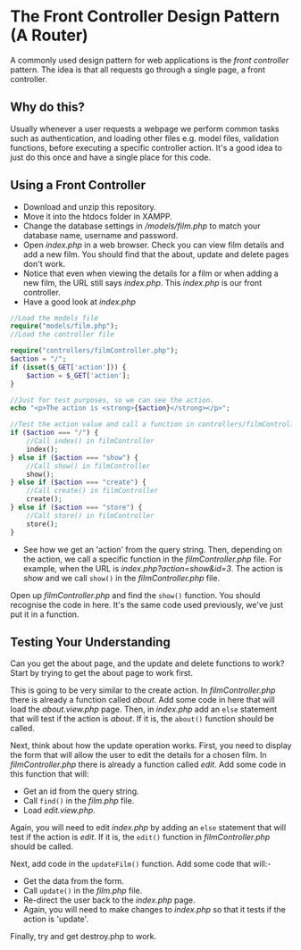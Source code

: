 # The Front Controller Design Pattern (A Router)

A commonly used design pattern for web applications is the _front controller_ pattern. The idea is that all requests go through a single page, a front controller.

## Why do this?

Usually whenever a user requests a webpage we perform common tasks such as authentication, and loading other files e.g. model files, validation functions, before executing a specific controller action. It's a good idea to just do this once and have a single place for this code.

## Using a Front Controller

- Download and unzip this repository.
- Move it into the htdocs folder in XAMPP.
- Change the database settings in _/models/film.php_ to match your database name, username and password.
- Open _index.php_ in a web browser. Check you can view film details and add a new film. You should find that the about, update and delete pages don't work.
- Notice that even when viewing the details for a film or when adding a new film, the URL still says _index.php_. This _index.php_ is our front controller.
- Have a good look at _index.php_

```php
//Load the models file
require("models/film.php");
//Load the controller file

require("controllers/filmController.php");
$action = "/";
if (isset($_GET['action'])) {
    $action = $_GET['action'];
}

//Just for test purposes, so we can see the action.
echo "<p>The action is <strong>{$action}</strong></p>";

//Test the action value and call a function in controllers/filmController.php
if ($action === "/") {
    //Call index() in filmController
    index();
} else if ($action === "show") {
    //Call show() in filmController
    show();
} else if ($action === "create") {
    //Call create() in filmController
    create();
} else if ($action === "store") {
    //Call store() in filmController
    store();
}
```

- See how we get an 'action' from the query string. Then, depending on the action, we call a specific function in the _filmController.php_ file. For example, when the URL is _index.php?action=show&id=3_. The action is _show_ and we call `show()` in the _filmController.php_ file.

Open up _filmController.php_ and find the `show()` function. You should recognise the code in here. It's the same code used previously, we've just put it in a function.

## Testing Your Understanding

Can you get the about page, and the update and delete functions to work? Start by trying to get the about page to work first.

This is going to be very similar to the create action.
In _filmController.php_ there is already a function called _about_. Add some code in here that will load the _about.view.php_ page.
Then, in _index.php_ add an `else` statement that will test if the action is _about_. If it is, the `about()` function should be called.

Next, think about how the update operation works. First, you need to display the form that will allow the user to edit the details for a chosen film. In _filmController.php_ there is already a function called _edit_. Add some code in this function that will:

- Get an id from the query string.
- Call `find()` in the _film.php_ file.
- Load _edit.view.php_.

Again, you will need to edit _index.php_ by adding an `else` statement that will test if the action is _edit_. If it is, the `edit()` function in _filmController.php_ should be called.

Next, add code in the `updateFilm()` function. Add some code that will:-

- Get the data from the form.
- Call `update()` in the _film.php_ file.
- Re-direct the user back to the _index.php_ page.
- Again, you will need to make changes to _index.php_ so that it tests if the action is 'update'.

Finally, try and get destroy.php to work.
